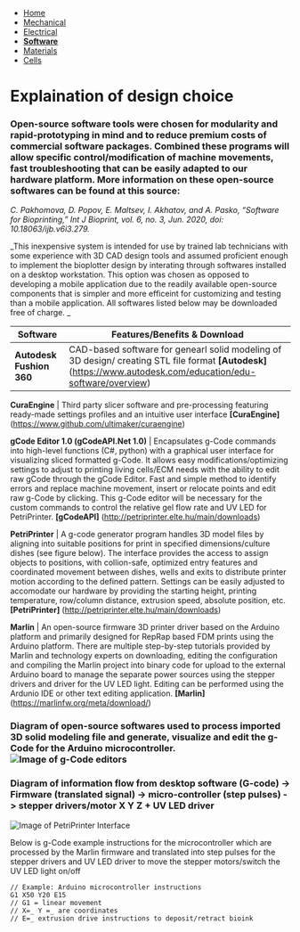 - [Home](/3-DPrintingCornealOrganoids/index)
- [Mechanical](/3-DPrintingCornealOrganoids/mechanical)
- [Electrical](/3-DPrintingCornealOrganoids/electrical)
- **[Software](/3-DPrintingCornealOrganoids/software)**
- [Materials](/3-DPrintingCornealOrganoids/materials)
- [Cells](/3-DPrintingCornealOrganoids/cells)


# Explaination of design choice
### Open-source software tools were chosen for modularity and rapid-prototyping in mind and to reduce premium costs of commercial software packages. Combined these programs will allow specific control/modification of machine movements, fast troubleshooting that can be easily adapted to our hardware platform. More information on these open-source softwares can be found at this source: 
_C. Pakhomova, D. Popov, E. Maltsev, I. Akhatov, and A. Pasko, “Software for Bioprinting,” Int J Bioprint, vol. 6, no. 3, Jun. 2020, doi: 10.18063/ijb.v6i3.279._

_This inexpensive system is intended for use by trained lab technicians with some experience with 3D CAD design tools and assumed proficient enough to implement the bioplotter design by interating through softwares installed on a desktop workstation. This option was chosen as opposed to developing a mobile application due to the readily available open-source components that is simpler and more efficeint for customizing and testing than a mobile application. All softwares listed below may be downloaded free of charge. _

Software| Features/Benefits & Download
------------ | -------------
**Autodesk Fushion 360** | CAD-based software for genearl solid modeling of 3D design/ creating STL file format **[Autodesk]**(https://www.autodesk.com/education/edu-software/overview)

**CuraEngine** | Third party slicer software and pre-processing featuring ready-made settings profiles and an intuitive user interface **[CuraEngine]** (https://www.github.com/ultimaker/curaengine)

**gCode Editor 1.0 (gCodeAPI.Net 1.0)** | Encapsulates g-Code commands into high-level functions (C#, python) with a graphical user interface for visualizing sliced formatted g-Code. It allows easy modifications/optimizing settings to adjust to printing living cells/ECM needs with the ability to edit raw gCode through the gCode Editor. Fast and simple method to identify errors and replace machine movement, insert or relocate points and edit raw g-Code by clicking. This g-Code editor will be necessary for the custom commands to control the relative gel flow rate and UV LED for PetriPrinter. **[gCodeAPI]** (http://petriprinter.elte.hu/main/downloads) 

**PetriPrinter** | A g-code generator program handles 3D model files by aligning into suitable positions for print in specified dimensions/culture dishes (see figure below). The interface provides the access to assign objects to positions, with collion-safe, optimized entry features and coordinated movement between dishes, wells and exits to distribute printer motion according to the defined pattern. Settings can be easily adjusted to accomodate our hardware by providing the starting height, printing temperature, row/column distance, extrusion speed, absolute position, etc. **[PetriPrinter]** (http://petriprinter.elte.hu/main/downloads)

**Marlin** | An open-source firmware 3D printer driver based on the Arduino platform and primarily designed for RepRap based FDM prints using the Arduino platform. There are multiple step-by-step tutorials provided by Marlin and technology experts on downloading, editing the configuration and compiling the Marlin project into binary code for upload to the external Arduino board to manage the separate power sources using the stepper drivers and driver for the UV LED light. Editing can be performed using the Ardunio IDE or other text editing application. **[Marlin]**(https://marlinfw.org/meta/download/)

### Diagram of open-source softwares used to process imported 3D solid modeling file and generate, visualize and edit the g-Code for the Arduino microcontroller. ![Image of g-Code editors](https://github.com/chbe3890project/3-DPrintingCornealOrganoids/SoftwareImages/gCodeAPI.png)

### Diagram of information flow from desktop software (G-code) -> Firmware (translated signal) -> micro-controller (step pulses) -> stepper drivers/motor X Y Z + UV LED driver
![Image of PetriPrinter Interface](https://github.com/chbe3890project/3-DPrintingCornealOrganoids/SoftwareImages/PetriPrinter.png)
 
Below is g-Code example instructions for the microcontroller which are processed by the Marlin firmware and translated into step pulses for the stepper drivers and UV LED driver to move the stepper motors/switch the UV LED light on/off
```
// Example: Arduino microcontroller instructions
G1 X50 Y20 E15
// G1 = linear movement
// X=_ Y =_ are coordinates
// E=_ extrusion drive instructions to deposit/retract bioink
```
